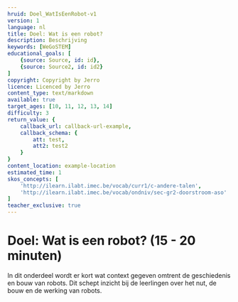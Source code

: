 ```yaml
---
hruid: Doel_WatIsEenRobot-v1
version: 1
language: nl
title: Doel: Wat is een robot?
description: Beschrijving
keywords: [WeGoSTEM]
educational_goals: [
    {source: Source, id: id}, 
    {source: Source2, id: id2}
]
copyright: Copyright by Jerro
licence: Licenced by Jerro
content_type: text/markdown
available: true
target_ages: [10, 11, 12, 13, 14]
difficulty: 3
return_value: {
    callback_url: callback-url-example,
    callback_schema: {
        att: test,
        att2: test2
    }
}
content_location: example-location
estimated_time: 1
skos_concepts: [
    'http://ilearn.ilabt.imec.be/vocab/curr1/c-andere-talen', 
    'http://ilearn.ilabt.imec.be/vocab/ondniv/sec-gr2-doorstroom-aso'
]
teacher_exclusive: true
---
```


# Doel: Wat is een robot? (15 - 20 minuten)

In dit onderdeel wordt er kort wat context gegeven omtrent de geschiedenis en bouw van robots. Dit schept inzicht bij de leerlingen over het nut, de bouw en de werking van robots.

